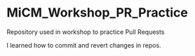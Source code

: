 # MiCM_Workshop_PR_Practice
Repository used in workshop to practice Pull Requests

I learned how to commit and revert changes in repos. 